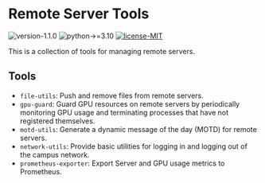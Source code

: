 # Remote Server Tools

![version-1.1.0](https://img.shields.io/badge/version-1.1.0-blue)
![python->=3.10](https://img.shields.io/badge/python->=3.10-blue?logo=python&logoColor=white)
[![license-MIT](https://img.shields.io/badge/license-MIT-green)](https://github.com/alumik/remote-server-tools/blob/main/LICENSE)

This is a collection of tools for managing remote servers.

## Tools

- `file-utils`: Push and remove files from remote servers.
- `gpu-guard`: Guard GPU resources on remote servers by periodically monitoring GPU usage and terminating processes that have not registered themselves.
- `motd-utils`: Generate a dynamic message of the day (MOTD) for remote servers.
- `network-utils`: Provide basic utilities for logging in and logging out of the campus network.
- `prometheus-exporter`: Export Server and GPU usage metrics to Prometheus.

